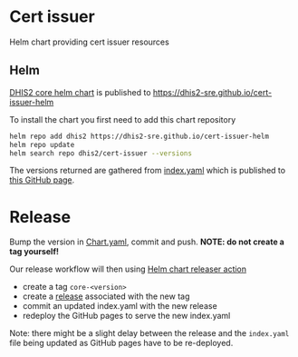 # Cert issuer
Helm chart providing cert issuer resources

## Helm

[DHIS2 core helm chart](./charts/cert-issuer) is published to https://dhis2-sre.github.io/cert-issuer-helm

To install the chart you first need to add this chart repository

```sh
helm repo add dhis2 https://dhis2-sre.github.io/cert-issuer-helm
helm repo update
helm search repo dhis2/cert-issuer --versions
```

The versions returned are gathered from [index.yaml](./index.yaml) which is
published to [this GitHub page](https://dhis2-sre.github.io/dhis2-core-helm/index.yaml).
# Release

Bump the version in [Chart.yaml](./charts/core/Chart.yaml), commit and push.
**NOTE: do not create a tag yourself!**

Our release workflow will then using [Helm chart releaser action](https://github.com/helm/chart-releaser-action)

* create a tag `core-<version>`
* create a [release](https://github.com/dhis2-sre/dhis2-core-helm/releases) associated with the new tag
* commit an updated index.yaml with the new release
* redeploy the GitHub pages to serve the new index.yaml

Note: there might be a slight delay between the release and the `index.yaml`
file being updated as GitHub pages have to be re-deployed.
